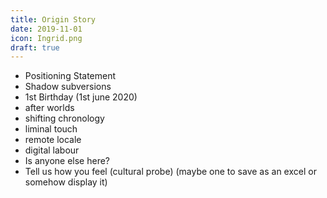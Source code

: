 ```yaml
---
title: Origin Story
date: 2019-11-01
icon: Ingrid.png
draft: true
---
```


- Positioning Statement
- Shadow subversions 
 - 1st Birthday (1st june 2020)
 - after worlds
- shifting chronology
- liminal touch
- remote locale
- digital labour
- Is anyone else here?
- Tell us how you feel (cultural probe) (maybe one to save as an excel
or somehow display it)
